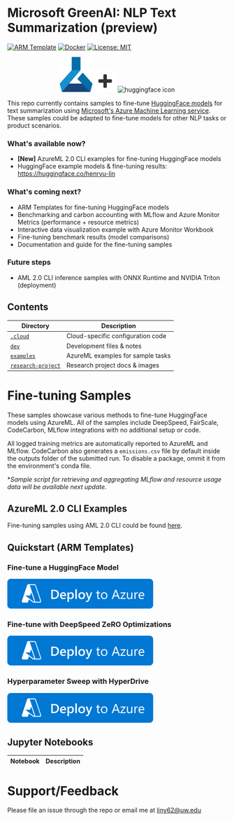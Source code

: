 # Microsoft GreenAI: NLP Text Summarization (preview)
[![ARM Template](https://img.shields.io/badge/ARM%20Template-placeholder-eb3030.svg)](./README.md#quickstart-arm-templates) [![Docker](https://img.shields.io/badge/Docker-placeholder-33cc4c.svg)](./examples/assets/environment/Dockerfile) [![License: MIT](https://img.shields.io/badge/License-MIT-blue.svg)](./LICENSE)

<p align="center">
  <img src="research-project/images/azureml-icon.png" alt="azureml icon" height="80"/>
  <img src="research-project/images/plus-icon.png" alt="plus" height="50"/>
  <img src="https://huggingface.co/front/assets/huggingface_logo.svg" alt="huggingface icon" height="80"/>
</p>

This repo currently contains samples to fine-tune [HuggingFace models](https://huggingface.co/models) for text summarization using [Microsoft's Azure Machine Learning service](https://azure.microsoft.com/en-us/services/machine-learning-service/). These samples could be adapted to fine-tune models for other NLP tasks or product scenarios.

### What's available now?
* **[New]** AzureML 2.0 CLI examples for fine-tuning HuggingFace models
* HuggingFace example models & fine-tuning results: https://huggingface.co/henryu-lin

### What's coming next?
* ARM Templates for fine-tuning HuggingFace models
* Benchmarking and carbon accounting with MLflow and Azure Monitor Metrics (performance + resource metrics)
* Interactive data visualization example with Azure Monitor Workbook
* Fine-tuning benchmark results (model comparisons)
* Documentation and guide for the fine-tuning samples

### Future steps
* AML 2.0 CLI inference samples with ONNX Runtime and NVIDIA Triton (deployment)

## Contents
| Directory | Description |
| --------- | ----------- |
| [`.cloud`](./.cloud) | Cloud-specific configuration code |
| [`dev`](./dev) | Development files & notes |
| [`examples`](./examples) | AzureML examples for sample tasks |
| [`research-project`](./research-project) | Research project docs & images |

# Fine-tuning Samples
These samples showcase various methods to fine-tune HuggingFace models using AzureML. All of the samples include DeepSpeed, FairScale, CodeCarbon, MLflow integrations with no additional setup or code.

All logged training metrics are automatically reported to AzureML and MLflow. CodeCarbon also generates a `emissions.csv` file by default inside the outputs folder of the submitted run. To disable a package, ommit it from the environment's conda file.

**Sample script for retrieving and aggregating MLflow and resource usage data will be available next update.*

## AzureML 2.0 CLI Examples
Fine-tuning samples using AML 2.0 CLI could be found [here](./examples).

## Quickstart (ARM Templates)

### Fine-tune a HuggingFace Model
[![Deploy to Azure](https://raw.githubusercontent.com/Azure/azure-quickstart-templates/master/1-CONTRIBUTION-GUIDE/images/deploytoazure.svg?sanitize=true)](https://portal.azure.com/#create/Microsoft.Template/uri/https%3A%2F%2Fraw.githubusercontent.com%2Fhenryu%2Dlin%2Fazureml%2Dgreenai%2Dtxtsum%2Fmain%2F%2Ecloud%2FazuredeployCmdJobPytorch%2Ejson)

### Fine-tune with DeepSpeed ZeRO Optimizations
[![Deploy to Azure](https://raw.githubusercontent.com/Azure/azure-quickstart-templates/master/1-CONTRIBUTION-GUIDE/images/deploytoazure.svg?sanitize=true)](https://portal.azure.com/#create/Microsoft.Template/uri/https%3A%2F%2Fraw.githubusercontent.com%2Fhenryu%2Dlin%2Fazureml%2Dgreenai%2Dtxtsum%2Fmain%2F%2Ecloud%2FazuredeployCmdJobDeepspeed%2Ejson)

### Hyperparameter Sweep with HyperDrive
[![Deploy to Azure](https://raw.githubusercontent.com/Azure/azure-quickstart-templates/master/1-CONTRIBUTION-GUIDE/images/deploytoazure.svg?sanitize=true)](https://portal.azure.com/#create/Microsoft.Template/uri/https%3A%2F%2Fraw.githubusercontent.com%2Fhenryu%2Dlin%2Fazureml%2Dgreenai%2Dtxtsum%2Fmain%2F%2Ecloud%2FazuredeploySweepJob%2Ejson)

## Jupyter Notebooks
| Notebook | Description |
| -------- | ----------- |

# Support/Feedback
Please file an issue through the repo or email me at liny62@uw.edu
